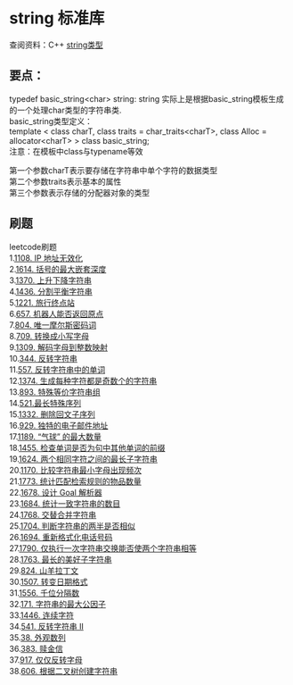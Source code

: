 
# string 标准库

查阅资料：C++ [string类型](http://www.cplusplus.com/reference/string/string/)

## 要点：
typedef basic_string\<char\> string: string 实际上是根据basic_string模板生成的一个处理char类型的字符串类.  
basic_string类型定义：  
template \< class charT,  class traits = char_traits\<charT\>, class Alloc = allocator\<charT\>  \> class basic_string;  
注意：在模板中class与typename等效

第一个参数charT表示要存储在字符串中单个字符的数据类型      
第二个参数traits表示基本的属性  
第三个参数表示存储的分配器对象的类型  

## 刷题
leetcode刷题  
1.[1108. IP 地址无效化](chapter001.md)  
2.[1614. 括号的最大嵌套深度](chapter002.md)  
3.[1370. 上升下降字符串](chapter003.md)  
4.[1436. 分割平衡字符串](chapter004.md)  
5.[1221. 旅行终点站](chapter005.md)  
6.[657.  机器人能否返回原点](chapter006.md)  
7.[804. 唯一摩尔斯密码词](chapter007.md)  
8.[709. 转换成小写字母](chapter008.md)   
9.[1309. 解码字母到整数映射](chapter009.md)   
10.[344. 反转字符串](chapter010.md)     
11.[557. 反转字符串中的单词](chapter011.md)   
12.[1374. 生成每种字符都是奇数个的字符串](chapter012.md)   
13.[893. 特殊等价字符串组](chapter013.md)   
14.[521.最长特殊序列](chapter014.md)   
15.[1332. 删除回文子序列](chapter015.md)  
16.[929. 独特的电子邮件地址](chapter016.md)   
17.[1189. “气球” 的最大数量](chapter017.md)   
18.[1455. 检查单词是否为句中其他单词的前缀](chapter018.md)   
19.[1624. 两个相同字符之间的最长子字符串](chapter019.md)   
20.[1170. 比较字符串最小字母出现频次](chapter020.md)   
21.[1773. 统计匹配检索规则的物品数量](chapter021.md)   
22.[1678. 设计 Goal 解析器](chapter022.md)   
23.[1684. 统计一致字符串的数目](chapter023.md)  
24.[1768. 交替合并字符串](chapter024.md)   
25.[1704. 判断字符串的两半是否相似](chapter025.md)  
26.[1694. 重新格式化电话号码](chapter026.md)  
27.[1790. 仅执行一次字符串交换能否使两个字符串相等](chapter027.md)   
28.[1763. 最长的美好子字符串](chapter028.md)   
29.[824. 山羊拉丁文](chapter029.md)   
30.[1507. 转变日期格式](chapter030.md)  
31.[1556. 千位分隔数](chapter031.md)  
32.[171. 字符串的最大公因子](chapter032.md)  
33.[1446. 连续字符](chapter033.md)    
34.[541. 反转字符串 II](chapter034.md)    
35.[38. 外观数列](chapter035.md)     
36.[383. 赎金信](chapter036.md)  
37.[917. 仅仅反转字母](chapter037.md)   
38.[606. 根据二叉树创建字符串](chapter038.md) 









